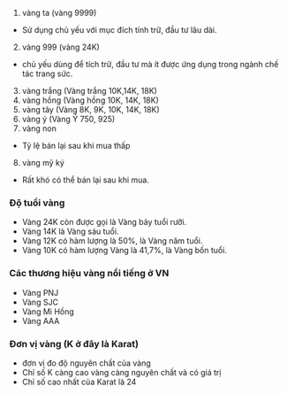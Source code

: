1. vàng ta (vàng 9999)
- Sử dụng chủ yếu với mục đích tính trữ, đầu tư lâu dài.
2. vàng 999 (vàng 24K)
- chủ yếu dùng để tích trữ, đầu tư mà ít được ứng dụng trong ngành chế tác trang sức.
3. vàng trắng (Vàng trắng 10K,14K, 18K)
4. vàng hồng (Vàng hồng 10K, 14K, 18K)
5. vàng tây (Vàng 8K, 9K, 10K, 14K, 18K)
6. vàng ý (Vàng Ý 750, 925)
7. vàng non
- Tỷ lệ bán lại sau khi mua thấp
8. vàng mỹ ký
- Rất khó có thể bán lại sau khi mua.



### Độ tuổi vàng
- Vàng 24K còn được gọi là Vàng bảy tuổi rưỡi.
- Vàng 14K là Vàng sáu tuổi.
- Vàng 12K có hàm lượng là 50%, là Vàng năm tuổi.
- Vàng 10K có hàm lượng Vàng là 41,7%, là Vàng bốn tuổi.

### Các thương hiệu vàng nổi tiếng ở VN
- Vàng PNJ
- Vàng SJC
- Vàng Mi Hồng
- Vàng AAA


### Đơn vị vàng (K ở đây là Karat)
- đơn vị đo độ nguyên chất của vàng
- Chỉ số K càng cao vàng càng nguyên chất và có giá trị
- Chỉ số cao nhất của Karat là 24
